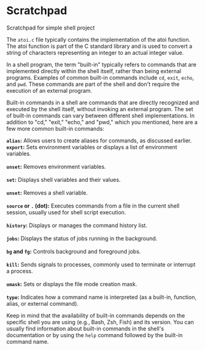 # Scratchpad
Scratchpad for simple shell project

The `atoi.c` file typically contains the implementation of the atoi function. The atoi function is part of the C standard library and is used to convert a string of characters representing an integer to an actual integer value.

In a shell program, the term "built-in" typically refers to commands that are implemented directly within the shell itself, rather than being external programs. Examples of common built-in commands include `cd`, `exit`, `echo`, and `pwd`. These commands are part of the shell and don't require the execution of an external program.

Built-in commands in a shell are commands that are directly recognized and executed by the shell itself, without invoking an external program. The set of built-in commands can vary between different shell implementations. In addition to "cd," "exit," "echo," and "pwd," which you mentioned, here are a few more common built-in commands:

**`alias`:** Allows users to create aliases for commands, as discussed earlier. <br>
**`export`:** Sets environment variables or displays a list of environment variables.<br><br>
**`unset`:** Removes environment variables.<br><br>
**`set`:** Displays shell variables and their values.<br><br>
**`unset`:** Removes a shell variable.<br><br>
**`source` or `.` (dot):** Executes commands from a file in the current shell session, usually used for shell script execution.<br><br>
**`history`:** Displays or manages the command history list.<br><br>
**`jobs`:** Displays the status of jobs running in the background.<br><br>
**`bg` and `fg`:** Controls background and foreground jobs.<br><br>
**`kill`:** Sends signals to processes, commonly used to terminate or interrupt a process.<br><br>
**`umask`:** Sets or displays the file mode creation mask.<br><br>
**`type`:** Indicates how a command name is interpreted (as a built-in, function, alias, or external command).<br>

Keep in mind that the availability of built-in commands depends on the specific shell you are using (e.g., Bash, Zsh, Fish) and its version. You can usually find information about built-in commands in the shell's documentation or by using the `help` command followed by the built-in command name.

